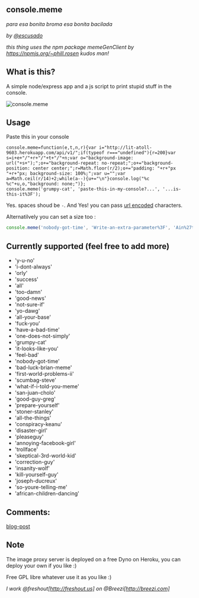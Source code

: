 ## console.meme
*para esa bonita broma esa bonita bacilada*

*by [@escusado](https://twitter.com/escusado)*

*this thing uses the npm package memeGenClient by https://npmjs.org/~phill.rosen kudos man!*

## What is this?
A simple node/express app and a js script to print stupid stuff in the console.

![console.meme](http://i.imgur.com/0fh8eZk.png)

## Usage
Paste this in your console
```
console.meme=function(e,t,n,r){var i="http://lit-atoll-9603.herokuapp.com/api/v1/";if(typeof r==="undefined"){r=200}var s=i+e+"/"+r+"/"+t+"/"+n;var o="background-image: url("+s+");";o+="background-repeat: no-repeat;";o+="background-position: center center;";r=Math.floor(r/2);o+="padding: "+r+"px "+r+"px; background-size: 100%;";var u="";var a=Math.ceil(r/14)+2;while(a--){u+="\n"}console.log("%c %c"+u,o,"background: none;")};
console.meme('grumpy-cat', 'paste-this-in-my-console?...', '...is-this-it%3F');
```
Yes. spaces shoud be `-`. And Yes! you can pass [url encoded](http://meyerweb.com/eric/tools/dencoder/) characters.

Alternatilvely you can set a size too :
``` javascript
console.meme('nobody-got-time', 'Write-an-extra-parameter%3F', 'Ain%27t-Nobody-got-time-fo-that', 300);
```

## Currently supported (feel free to add more)
* 'y-u-no'
* 'i-dont-always'
* 'orly'
* 'success'
* 'all'
* 'too-damn'
* 'good-news'
* 'not-sure-if'
* 'yo-dawg'
* 'all-your-base'
* 'fuck-you'
* 'have-a-bad-time'
* 'one-does-not-simply'
* 'grumpy-cat'
* 'it-looks-like-you'
* 'feel-bad'
* 'nobody-got-time'
* 'bad-luck-brian-meme'
* 'first-world-problems-ii'
* 'scumbag-steve'
* 'what-if-i-told-you-meme'
* 'san-juan-cholo'
* 'good-guy-greg'
* 'prepare-yourself'
* 'stoner-stanley'
* 'all-the-things'
* 'conspiracy-keanu'
* 'disaster-girl'
* 'pleaseguy'
* 'annoying-facebook-girl'
* 'trollface'
* 'skeptical-3rd-world-kid'
* 'correction-guy'
* 'insanity-wolf'
* 'kill-yourself-guy'
* 'joseph-ducreux'
* 'so-youre-telling-me'
* 'african-children-dancing'

## Comments:
[blog-post](http://code.toily.mx/console-meme/)

## Note
The image proxy server is deployed on a free Dyno on Heroku, you can deploy your own if you like :)

Free GPL libre whatever use it as you like :)

*I work @freshout[http://freshout.us] on @Breezi[http://breezi.com]*